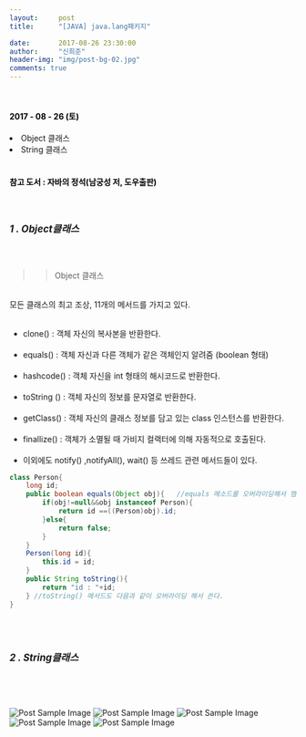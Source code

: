 ```yaml
---
layout:     post
title:      "[JAVA] java.lang패키지"

date:       2017-08-26 23:30:00
author:     "신희준"
header-img: "img/post-bg-02.jpg"
comments: true
---
```


<head>
 <meta name="robots" content="index,follow">
 </head>
 <head>
  <meta name="description" content="자바의 정석책을 참고하여 요약한 JAVA Lang 패키지">
  </head>

  <head>
   <meta property="og:type" content="website">
   <meta property="og:title" content="JAVA Lang 패키지">
   <meta property="og:description" content="자바의 정석책을 참고하여 요약한 JAVA Lang 패키지">
   <meta property="og:url" content="http://shj7242.github.io/2017/08/26/JAVA7/">

   <meta name="twitter:card" content="summary">
    <meta name="twitter:title" content="JAVA Lang 패키지">
    <meta name="twitter:description" content="자바의 정석책을 참고하여 요약한 JAVA Lang 패키지">
    <meta name="FACEBOOK:domain" content="http://shj7242.github.io/2017/08/26/JAVA7/">
    <meta name="facebook:card" content="summary">
     <meta name="facebook:title" content="JAVA Lang 패키지">
     <meta name="facebook:description" content="자바의 정석책을 참고하여 요약한 JAVA Lang 패키지">
     <meta name="facebook:domain" content="http://shj7242.github.io/2017/08/26/JAVA7/">


   </head>




<br>
<H4 style ="font-weight:bold; color : black">2017 - 08 - 26 (토)</H4>

<li>Object 클래스</li>
<li>String 클래스</li>
<br>
<H4 style ="font-weight:bold; color:black;">참고 도서 : 자바의 정석(남궁성 저, 도우출판)</H4>
<br>

<h5 style = "font-size: 17px; font-weight : bold;">1 . Object클래스</h5>
<br>

<p>

>> Object 클래스

<br>모든 클래스의 최고 조상, 11개의 메서드를 가지고 있다.
<br>
<br>
- clone() : 객체 자신의 복사본을 반환한다.<br><br>
- equals() : 객체 자신과 다른 객체가 같은 객체인지 알려줌 (boolean 형태)<br><br>
- hashcode() : 객체 자신을 int 형태의 해시코드로 반환한다.<br><br>
- toString () : 객체 자신의 정보를 문자열로 반환한다. <br><br>
- getClass() : 객체 자신의 클래스 정보를 담고 있는 class 인스턴스를 반환한다.<br><br>
- finallize() : 객체가 소멸될 때 가비지 컬랙터에 의해 자동적으로 호출된다. <br><br>
- 이외에도 notify() ,notifyAll(), wait() 등 쓰레드 관련 메서드들이 있다.

</p>

~~~java
class Person{
	long id;
	public boolean equals(Object obj){   //equals 메소드를 오버라이딩해서 멤버변수의 값을 비교함.
		if(obj!=null&&obj instanceof Person){
			return id ==((Person)obj).id;
		}else{
			return false;
		}
	}
	Person(long id){
		this.id = id;
	}
	public String toString(){
		return "id : "+id;
	} //toString() 메서드도 다음과 같이 오버라이딩 해서 쓴다.
}
~~~

<br><br>
<h5 style = "font-size: 17px; font-weight : bold;">2 . String클래스</h5>

<br><br>

<img src="{{ site.baseurl }}/img/string1.JPG" alt="Post Sample Image">

<img src="{{ site.baseurl }}/img/string2.JPG" alt="Post Sample Image">

<img src="{{ site.baseurl }}/img/string3.JPG" alt="Post Sample Image">

<img src="{{ site.baseurl }}/img/string4.JPG" alt="Post Sample Image">

<img src="{{ site.baseurl }}/img/String5.JPG" alt="Post Sample Image">
